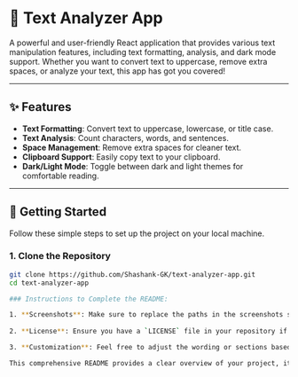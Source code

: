 # 📖 Text Analyzer App

A powerful and user-friendly React application that provides various text manipulation features, including text formatting, analysis, and dark mode support. Whether you want to convert text to uppercase, remove extra spaces, or analyze your text, this app has got you covered!

---

## ✨ Features

- **Text Formatting**: Convert text to uppercase, lowercase, or title case.
- **Text Analysis**: Count characters, words, and sentences.
- **Space Management**: Remove extra spaces for cleaner text.
- **Clipboard Support**: Easily copy text to your clipboard.
- **Dark/Light Mode**: Toggle between dark and light themes for comfortable reading.

---

## 🚀 Getting Started

Follow these simple steps to set up the project on your local machine.

### 1. Clone the Repository

```bash
git clone https://github.com/Shashank-GK/text-analyzer-app.git
cd text-analyzer-app

### Instructions to Complete the README:

1. **Screenshots**: Make sure to replace the paths in the screenshots section with the actual paths to your screenshots. You can save your screenshots in the `public` folder of your project or any other location and update the links accordingly.
   
2. **License**: Ensure you have a `LICENSE` file in your repository if you're mentioning it in the README. You can create a simple MIT License if you haven't done so already.

3. **Customization**: Feel free to adjust the wording or sections based on your preferences or additional features you might add to your app.

This comprehensive README provides a clear overview of your project, its functionality, and instructions for users and contributors. If you need further modifications or additions, just let me know!
